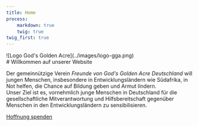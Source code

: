 ```yaml
---
title: Home
process:
    markdown: true
    twig: true
twig_first: true
---
```


<div class="centeredImage" markdown="1" >
![Logo God's Golden Acre](../images/logo-gga.png)
</div>
# Willkommen auf unserer Website
  
Der gemeinnützige Verein *Freunde von God's Golden Acre Deutschland* will jungen Menschen, insbesondere in Entwicklungsländern wie Südafrika, in Not helfen, die Chance auf Bildung geben und Armut lindern.  
Unser Ziel ist es, vornehmlich junge Menschen in Deutschland für die gesellschaftliche Mitverantwortung und Hilfsbereitschaft gegenüber Menschen in den Entwicklungsländern zu sensibilisieren.   
   
<a class="action-button button" href="mitmachen/spenden"><i class="fa fa-money"></i> Hoffnung spenden</a>


